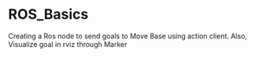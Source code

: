 # ROS_Basics

Creating a Ros node to send goals to Move Base using action client. Also, Visualize goal in rviz through Marker 
